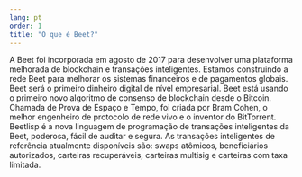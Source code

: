 ```yaml
---
lang: pt
order: 1
title: "O que é Beet?"
---
```


A Beet foi incorporada em agosto de 2017 para desenvolver uma plataforma melhorada de blockchain e transações inteligentes. Estamos construindo a rede Beet para melhorar os sistemas financeiros e de pagamentos globais. Beet será o primeiro dinheiro digital de nível empresarial. Beet está usando o primeiro novo algoritmo de consenso de blockchain desde o Bitcoin. Chamada de Prova de Espaço e Tempo, foi criada por Bram Cohen, o melhor engenheiro de protocolo de rede vivo e o inventor do BitTorrent. Beetlisp é a nova linguagem de programação de transações inteligentes da Beet, poderosa, fácil de auditar e segura. As transações inteligentes de referência atualmente disponíveis são: swaps atômicos, beneficiários autorizados, carteiras recuperáveis, carteiras multisig e carteiras com taxa limitada.
